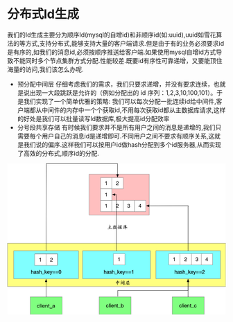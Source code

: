 # 分布式Id生成

我们的Id生成主要分为顺序Id(mysql的自增id)和非顺序id(如:uuid),uuid如雪花算法的等方式,支持分布式,能够支持大量的客户端请求.但是由于有的业务必须要求id是有序的,如我们的消息id,必须按顺序推送给客户端.如果使用mysql自增id方式导致不能同时多个节点集群方式分配.性能较差.既要id有序性可靠递增，又要能顶住海量的访问,我们该怎么办呢.

- 预分配中间层
仔细考虑我们的需求，我们只要求递增，并没有要求连续，也就是说出现一大段跳跃是允许的（例如分配出的 id 序列：1,2,3,10,100,101）。于是我们实现了一个简单优雅的策略: 我们可以每次分配一批连续id给中间件,客户端都从中间件的内存中一个个获取id,不用每次获取id都从主数据库请求,这样的好处是我们可以批量读写Id数据库,极大提高id分配效率
- 分号段共享存储
有时候我们要求并不是所有用户之间的消息是递增的,我们只需要每个用户自己的消息id是递增即可.不同用户之间不要求有顺序关系,这就是我们说的偏序.这样我们可以按用户id做hash分配到多个id服务器,从而实现了高效的分布式,顺序id的分配.

![tcp](../pic/id.png)